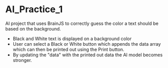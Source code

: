 # AI_Practice_1

AI project that uses BrainJS to correctly guess the color a text should be based on the background.
- Black and White text is displayed on a background color
- User can select a Black or White button which appends the data array which can then be printed out
using the Print button.
- By updating the "data" with the printed out data the AI model becomes stronger.